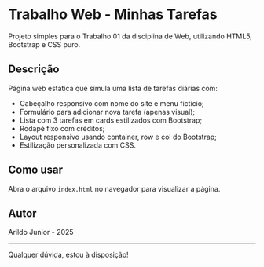 # Trabalho Web - Minhas Tarefas

Projeto simples para o Trabalho 01 da disciplina de Web, utilizando HTML5, Bootstrap e CSS puro.

## Descrição

Página web estática que simula uma lista de tarefas diárias com:

- Cabeçalho responsivo com nome do site e menu fictício;
- Formulário para adicionar nova tarefa (apenas visual);
- Lista com 3 tarefas em cards estilizados com Bootstrap;
- Rodapé fixo com créditos;
- Layout responsivo usando container, row e col do Bootstrap;
- Estilização personalizada com CSS.

## Como usar

Abra o arquivo `index.html` no navegador para visualizar a página.

## Autor

Arildo Junior - 2025

---

Qualquer dúvida, estou à disposição!
